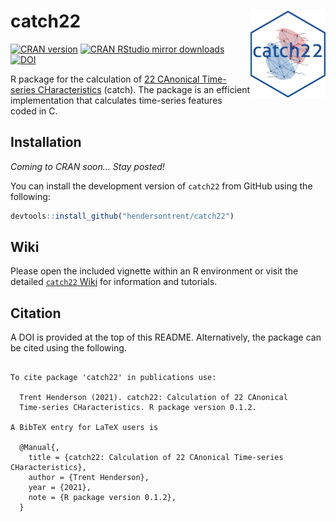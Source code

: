 
# catch22 <img src="man/figures/logo.png" align="right" width="120" />

[![CRAN
version](http://www.r-pkg.org/badges/version/catch22)](http://www.r-pkg.org/pkg/catch22)
[![CRAN RStudio mirror
downloads](http://cranlogs.r-pkg.org/badges/catch22)](http://www.r-pkg.org/pkg/catch22)
[![DOI](https://zenodo.org/badge/353530083.svg)](https://zenodo.org/badge/latestdoi/353530083)

R package for the calculation of [22 CAnonical Time-series
CHaracteristics](https://github.com/chlubba/catch22) (catch). The
package is an efficient implementation that calculates time-series
features coded in C.

## Installation

*Coming to CRAN soon… Stay posted\!*

You can install the development version of `catch22` from GitHub using
the following:

``` r
devtools::install_github("hendersontrent/catch22")
```

## Wiki

Please open the included vignette within an R environment or visit the
detailed [`catch22`
Wiki](https://github.com/hendersontrent/catch22/wiki) for information
and tutorials.

## Citation

A DOI is provided at the top of this README. Alternatively, the package
can be cited using the following.

``` 

To cite package 'catch22' in publications use:

  Trent Henderson (2021). catch22: Calculation of 22 CAnonical
  Time-series CHaracteristics. R package version 0.1.2.

A BibTeX entry for LaTeX users is

  @Manual{,
    title = {catch22: Calculation of 22 CAnonical Time-series CHaracteristics},
    author = {Trent Henderson},
    year = {2021},
    note = {R package version 0.1.2},
  }
```
